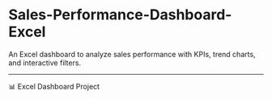# Sales-Performance-Dashboard-Excel
An Excel dashboard to analyze sales performance with KPIs, trend charts, and interactive filters.

---
📊 Excel Dashboard Project
